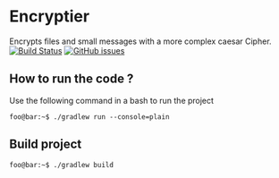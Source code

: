 # Encryptier
Encrypts files and small messages with a more complex caesar Cipher.
[![Build Status](https://travis-ci.org/jambit/Encryption.svg?branch=master)](https://travis-ci.org/jambit/Encryption)
[![GitHub issues](https://img.shields.io/github/issues/jambit/Encryption)](https://github.com/jambit/Encryption/issues)
## How to run the code ?
Use the following command in a bash to run the project
```console
foo@bar:~$ ./gradlew run --console=plain
```

## Build project
```console
foo@bar:~$ ./gradlew build
```